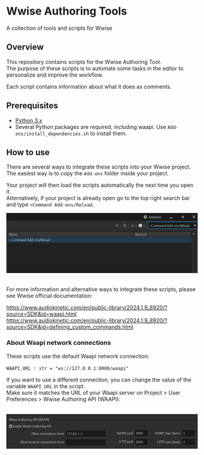 
# Wwise Authoring Tools

A collection of tools and scripts for Wwise 

## Overview

This repository contains scripts for the Wwise Authoring Tool.\
The purpose of these scripts is to automate some tasks in the editor to personalize and improve the workflow.

Each script contains information about what it does as comments.

## Prerequisites

- [Python 3.x ](https://www.python.org/downloads/)
- Several Python packages are required, including waapi. Use `Add-ons/install_dependencies.sh` to install them.

## How to use

There are several ways to integrate these scripts into your Wwise project.\
The easiest way is to copy the `Add-ons` folder inside your project.

Your project will then load the scripts automatically the next time you open it.\
Alternatively, if your project is already open go to the top right search bar and type `>Command Add-ons/Reload`.

<img alt="CommandReload.png" height="158" src="Images/CommandReload.png" width="550"/>

\
For more information and alternative ways to integrate these scripts, please see Wwise official documentation:

https://www.audiokinetic.com/en/public-library/2024.1.9_8920/?source=SDK&id=waapi.html \
https://www.audiokinetic.com/en/public-library/2024.1.9_8920/?source=SDK&id=defining_custom_commands.html

### About Waapi network connections

These scripts use the default Waapi network connection: 

`WAAPI_URL : str = "ws://127.0.0.1:8080/waapi"`

If you want to use a different connection, you can change the value of the variable `WAAPI_URL` in the script.\
Make sure it matches the URL of your Waapi server on Project > User Preferences > Wwise Authoring API (WAAPI):

\
<img alt="Waapi.png" height="91" src="Images/Waapi.png" width="560"/>